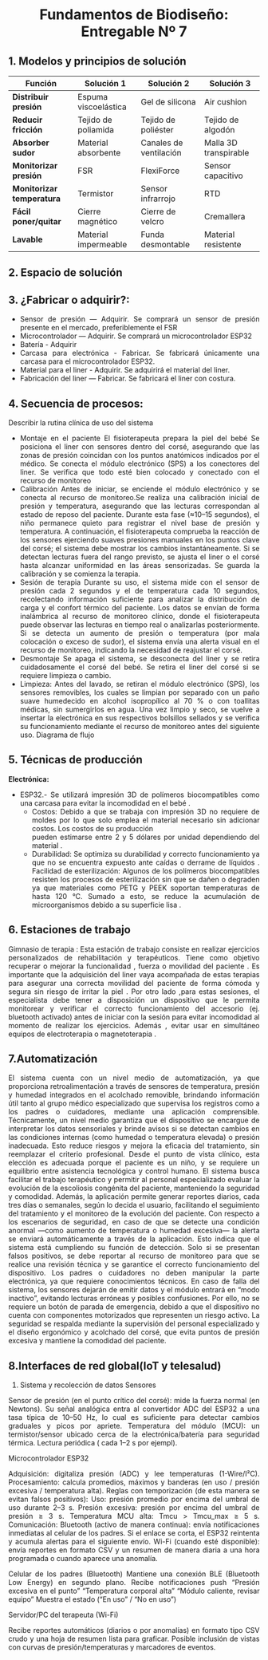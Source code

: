 <div align="center">

# Fundamentos de Biodiseño: Entregable Nº 7

</div>

<div align="justify">

## 1. Modelos y principios de solución
| **Función**              | **Solución 1**              | **Solución 2**              | **Solución 3**             |
|---------------------------|-----------------------------|-----------------------------|-----------------------------|
| **Distribuir presión**    | Espuma viscoelástica        | Gel de silicona             | Air cushion                 |
| **Reducir fricción**      | Tejido de poliamida         | Tejido de poliéster         | Tejido de algodón           |
| **Absorber sudor**        | Material absorbente         | Canales de ventilación      | Malla 3D transpirable       |
| **Monitorizar presión**   | FSR                         | FlexiForce                  | Sensor capacitivo           |
| **Monitorizar temperatura** | Termistor                 | Sensor infrarrojo           | RTD                         |
| **Fácil poner/quitar**    | Cierre magnético            | Cierre de velcro            | Cremallera                  |
| **Lavable**               | Material impermeable        | Funda desmontable           | Material resistente          |



## 2. Espacio de solución



## 3. ¿Fabricar o adquirir?:
- Sensor de presión — Adquirir. Se comprará un sensor de presión presente en el mercado, preferiblemente el FSR
- Microcontrolador — Adquirir. Se comprará un microcontrolador ESP32
- Batería - Adquirir
- Carcasa para electrónica - Fabricar. Se fabricará únicamente una carcasa para el microcontrolador ESP32.
- Material para el liner - Adquirir.  Se adquirirá el material del liner.
- Fabricación del liner — Fabricar. Se fabricará el liner con costura.

## 4. Secuencia de procesos:
Describir la rutina clínica de uso del sistema
- Montaje en el paciente
El fisioterapeuta prepara la piel del bebé 
Se posiciona el liner con sensores dentro del corsé, asegurando que las zonas de presión coincidan con los puntos anatómicos indicados por el médico.
Se conecta el módulo electrónico (SPS) a los conectores del liner.
Se verifica que todo esté bien colocado y conectado con el recurso de monitoreo
- Calibración
Antes de iniciar, se enciende el módulo electrónico y se conecta al recurso de monitoreo.Se realiza una calibración inicial de presión y temperatura, asegurando que las lecturas correspondan al estado de reposo del paciente.
Durante esta fase (≈10–15 segundos), el niño permanece quieto para registrar el nivel base de presión y temperatura.
A continuación, el fisioterapeuta comprueba la reacción de los sensores ejerciendo suaves presiones manuales en los puntos clave del corsé; el sistema debe mostrar los cambios instantáneamente.
Si se detectan lecturas fuera del rango previsto, se ajusta el liner o el corsé hasta alcanzar uniformidad en las áreas sensorizadas.
Se guarda la calibración y se comienza la terapia.
- Sesión de terapia
Durante su uso, el sistema mide con el sensor de presión cada 2 segundos y el de temperatura cada 10 segundos, recolectando información suficiente para analizar la distribución de carga y el confort térmico del paciente.
Los datos se envían de forma inalámbrica al recurso de monitoreo clínico, donde el fisioterapeuta puede observar las lecturas en tiempo real o analizarlas posteriormente.
Si se detecta un aumento de presión o temperatura (por mala colocación o exceso de sudor), el sistema envía una alerta visual en el recurso de monitoreo, indicando la necesidad de reajustar el corsé.
- Desmontaje
Se apaga el sistema, se desconecta del liner y se retira cuidadosamente el corsé del bebé.
Se retira el liner del corsé si se requiere limpieza o cambio.
- Limpieza:
Antes del lavado, se retiran el módulo electrónico (SPS), los sensores removibles, los cuales se limpian por separado con un paño suave humedecido en alcohol isopropílico al 70 % o con toallitas médicas, sin sumergirlos en agua.
Una vez limpio y seco, se vuelve a insertar la electrónica en sus respectivos bolsillos sellados y se verifica su funcionamiento mediante el recurso de monitoreo antes del siguiente uso.
Diagrama de flujo


## 5. Técnicas de producción

**Electrónica:**
- ESP32.- Se utilizará impresión 3D de polímeros biocompatibles como una carcasa para evitar la incomodidad en el bebé .
  - Costos:  	Debido a que se trabaja con impresión 3D  no requiere de moldes por lo que solo 
		emplea el material necesario sin adicionar costos. Los costos de su producción   
		pueden estimarse entre 2 y 5 dólares por unidad dependiendo del material .
  - Durabilidad: Se optimiza su durabilidad y correcto funcionamiento ya que no se  encuentra expuesto ante caídas o derrame de líquidos .
Facilidad de esterilización: Algunos de los polímeros biocompatibles resisten los procesos de esterilización sin que se dañen o degraden ya que materiales como PETG y PEEK soportan temperaturas de hasta 120 °C. Sumado a esto, se reduce la acumulación de microorganismos debido a su superficie lisa .


## 6. Estaciones de trabajo
Gimnasio  de terapia : Esta estación de trabajo consiste en realizar ejercicios personalizados  de rehabilitación y terapéuticos. Tiene como objetivo recuperar o mejorar la funcionalidad , fuerza o movilidad del paciente .
Es importante que la adquisición del liner vaya acompañada de estas terapias para asegurar una correcta movilidad del paciente de forma cómoda y segura sin riesgo de irritar la piel .
Por otro lado ,para estas sesiones, el especialista debe tener a disposición un dispositivo que le permita monitorear y verificar el correcto funcionamiento del accesorio (ej. bluetooth activado) antes de iniciar con la sesión para evitar incomodidad al momento de realizar los ejercicios. Además , evitar usar en simultáneo equipos de electroterapia o magnetoterapia . 

## 7.Automatización
El sistema cuenta con un nivel medio de automatización, ya que proporciona retroalimentación a través de sensores de temperatura, presión y humedad integrados en el acolchado removible, brindando información útil tanto al grupo médico especializado que supervisa los registros como a los padres o cuidadores, mediante una aplicación comprensible. 
Técnicamente, un nivel medio garantiza que el dispositivo se encargue de interpretar  los datos sensoriales y brinde avisos si se detectan cambios en las condiciones internas (como humedad o temperatura elevada) o presión inadecuada. Esto reduce riesgos y mejora la eficacia del tratamiento, sin reemplazar el criterio profesional. 
Desde el punto de vista clínico, esta elección es adecuada porque el paciente es un niño, y se requiere un equilibrio entre asistencia tecnológica y control humano. El sistema busca facilitar el trabajo terapéutico y permitir al personal especializado evaluar la evolución de la escoliosis congénita del paciente, manteniendo la seguridad y comodidad. Además, la aplicación permite generar reportes diarios, cada tres días o semanales, según lo decida el usuario, facilitando el seguimiento del tratamiento y el monitoreo de la evolución del paciente.
Con respecto a los escenarios de seguridad, en caso de que se detecte una condición anormal —como aumento de temperatura o humedad excesiva— la alerta se enviará automáticamente a través de la aplicación. Esto indica que el sistema está cumpliendo su función de detección. Solo si se presentan falsos positivos, se debe reportar al recurso de monitoreo para que se realice una revisión técnica y se garantice el correcto funcionamiento del dispositivo. Los padres o cuidadores no deben manipular la parte electrónica, ya que requiere conocimientos técnicos.
En caso de falla del sistema, los sensores dejarán de emitir datos y el módulo entrará en “modo inactivo”, evitando lecturas erróneas y posibles confusiones. Por ello, no se requiere un botón de parada de emergencia, debido a que el dispositivo no cuenta con componentes motorizados que representen un riesgo activo. La seguridad se respalda mediante la supervisión del personal especializado y el diseño ergonómico y acolchado del corsé, que evita puntos de presión excesiva y mantiene la comodidad del paciente.

## 8.Interfaces de red global(IoT y telesalud)
1.  Sistema y recolección de datos
Sensores


Sensor de presión (en el punto crítico del corsé): mide la fuerza normal (en Newtons). Su señal analógica entra al convertidor ADC del ESP32 a una tasa típica de 10–50 Hz, lo cual es suficiente para detectar cambios graduales y picos por apriete.
Temperatura del módulo (MCU): un termistor/sensor ubicado cerca de la electrónica/batería para seguridad térmica. Lectura periódica ( cada 1–2 s por ejempl).


Microcontrolador ESP32


Adquisición: digitaliza presión (ADC) y lee temperaturas (1-Wire/I²C).
Procesamiento: calcula promedios, máximos y banderas (en uso / presión excesiva / temperatura alta).
Reglas con temporización (de esta manera se evitan falsos positivos):
Uso: presión promedio por encima del umbral de uso durante 2–3 s.
Presión excesiva: presión por encima del umbral de presión ≥ 3 s.
Temperatura MCU alta: Tmcu > Tmcu_max ≥ 5 s.
Comunicación:
Bluetooth (activo de manera continua): envía notificaciones inmediatas al celular de los padres. Si el enlace se corta, el ESP32 reintenta y acumula alertas para el siguiente envío.
Wi-Fi (cuando esté disponible): envía reportes en formato CSV y un resumen de manera diaria a una hora programada o cuando aparece una anomalía.


Celular de los padres (Bluetooth)
Mantiene una conexión BLE (Bluetooth Low Energy) en segundo plano.
Recibe notificaciones push
“Presión excesiva en el punto”
“Temperatura corporal alta”
“Módulo caliente, revisar equipo”
Muestra el estado (“En uso” / “No en uso”)


Servidor/PC del terapeuta (Wi-Fi)


Recibe reportes automáticos (diarios o por anomalías) en formato tipo CSV crudo y una hoja de resumen lista para graficar.
Posible inclusión de vistas con curvas de presión/temperaturas y marcadores de eventos.
